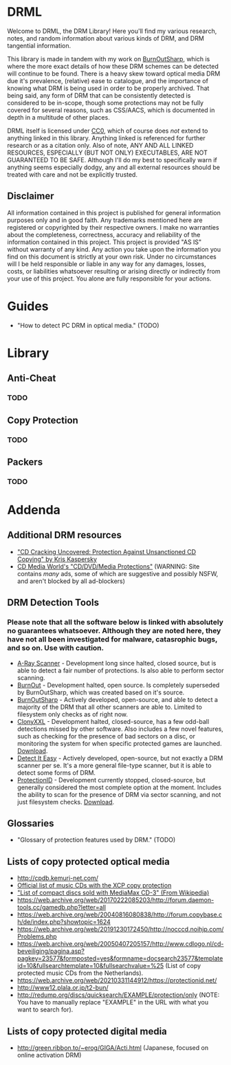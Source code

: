 # DRML
Welcome to DRML, the DRM Library! Here you'll find my various research, notes, and random information about various kinds of DRM, and DRM tangential information.

This library is made in tandem with my work on [BurnOutSharp](https://github.com/mnadareski/BurnOutSharp), which is where the more exact details of how these DRM schemes can be detected will continue to be found.
There is a heavy skew toward optical media DRM due it's prevalence, (relative) ease to catalogue, and the importance of knowing what DRM is being used in order to be properly archived.
That being said, any form of DRM that can be consistently detected is considered to be in-scope, though some protections may not be fully covered for several reasons, such as CSS/AACS, which is documented in depth in a multitude of other places. 

DRML itself is licensed under [CC0](https://creativecommons.org/share-your-work/public-domain/cc0/), which of course does *not* extend to anything linked in this library. Anything linked is referenced for further research or as a citation only. Also of note, ANY AND ALL LINKED RESOURCES, ESPECIALLY (BUT NOT ONLY) EXECUTABLES, ARE NOT GUARANTEED TO BE SAFE. Although I'll do my best to specifically warn if anything seems especially dodgy, any and all external resources should be treated with care and not be explicitly trusted.

## Disclaimer
All information contained in this project is published for general information purposes only and in good faith.
Any trademarks mentioned here are registered or copyrighted by their respective owners.
I make no warranties about the completeness, correctness, accuracy and reliability of the information contained in this project.
This project is provided "AS IS" without warranty of any kind.
Any action you take upon the information you find on this document is strictly at your own risk. Under no circumstances will I be held responsible or liable in any way for any damages, losses, costs, or liabilities whatsoever resulting or arising directly or indirectly from your use of this project. You alone are fully responsible for your actions.

# Guides
* "How to detect PC DRM in optical media." (TODO)


# Library
## Anti-Cheat
### TODO
## Copy Protection
### TODO
## Packers
### TODO


# Addenda
## Additional DRM resources
* ["CD Cracking Uncovered: Protection Against Unsanctioned CD Copying" by Kris Kaspersky](https://archive.org/details/CDCrackingUncoveredProtectionAgainstUnsanctionedCDCopyingKrisKaspersky)
* [CD Media World's "CD/DVD/Media Protections"](https://www.cdmediaworld.com/hardware/cdrom/cd_protections.shtml) (WARNING: Site contains *many* ads, some of which are suggestive and possibly NSFW, and aren't blocked by all ad-blockers)
## DRM Detection Tools
### Please note that all the software below is linked with absolutely no guarantees whatsoever. Although they are noted here, they have not all been investigated for malware, catasrophic bugs, and so on. Use with caution.
* [A-Ray Scanner](https://web.archive.org/web/20050528202640/http://www.aray-software.com/index.php?showtopic=55) - Development long since halted, closed source, but is able to detect a fair number of protections. Is also able to perform sector scanning.
* [BurnOut](http://burnout.sourceforge.net/) - Development halted, open source. Is completely superseded by BurnOutSharp, which was created based on it's source.
* [BurnOutSharp](https://github.com/mnadareski/BurnOutSharp) - Actively developed, open-source, and able to detect a majority of the DRM that all other scanners are able to. Limited to filesystem only checks as of right now.
* [ClonyXXL](https://web.archive.org/web/20030209022858/http://clony.smokers-board.de:80/) - Development halted, closed-source, has a few odd-ball detections missed by other software. Also includes a few novel features, such as checking for the presence of bad sectors on a disc, or monitoring the system for when specific protected games are launched. [Download](https://cmw.mobiletarget.net/?f=ClonyXXL.zip).
* [Detect It Easy](https://github.com/horsicq/Detect-It-Easy) - Actively developed, open-source, but not exactly a DRM scanner per se. It's a more general file-type scanner, but it is able to detect some forms of DRM.
* [ProtectionID](https://web.archive.org/web/20210331144912/https://protectionid.net/) - Development currently stopped, closed-source, but generally considered the most complete option at the moment. Includes the ability to scan for the presence of DRM via sector scanning, and not just filesystem checks. [Download](https://web.archive.org/web/20180909104700/https://pid.wiretarget.com/?f=ProtectionId.690.December.2017.rar).
## Glossaries
* "Glossary of protection features used by DRM." (TODO)
## Lists of copy protected optical media
* http://cpdb.kemuri-net.com/ 
* [Official list of music CDs with the XCP copy protection](https://web.archive.org/web/20071012024250/http://cp.sonybmg.com/xcp/english/titles.html)
* ["List of compact discs sold with MediaMax CD-3" (From Wikipedia)](https://en.m.wikipedia.org/wiki/List_of_compact_discs_sold_with_MediaMax_CD-3)
* https://web.archive.org/web/20170222085203/http://forum.daemon-tools.cc/gamedb.php?letter=all
* https://web.archive.org/web/20040816080838/http://forum.copybase.ch/de/index.php?showtopic=1624
* https://web.archive.org/web/20191230172450/http://nocccd.noihjp.com/Problems.php
* https://web.archive.org/web/20050407205157/http://www.cdlogo.nl/cd-beveiliging/pagina.asp?pagkey=23577&formposted=yes&formname=docsearch23577&templateid=10&fullsearchtemplate=10&fullsearchvalue=%25 (List of copy protected music CDs from the Netherlands).
* https://web.archive.org/web/20210331144912/https://protectionid.net/
* http://www12.plala.or.jp/t2-bun/
* http://redump.org/discs/quicksearch/EXAMPLE/protection/only (NOTE: You have to manually replace "EXAMPLE" in the URL with what you want to search for).
## Lists of copy protected digital media
* http://green.ribbon.to/~erog/GIGA/Acti.html (Japanese, focused on online activation DRM)
